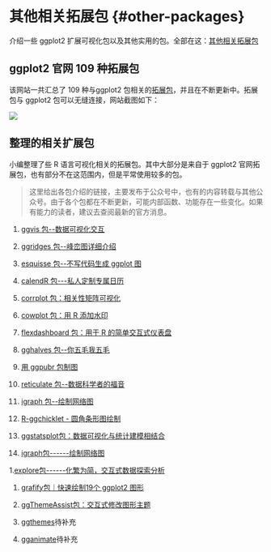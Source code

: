 # 其他相关拓展包 {#other-packages}



介绍一些 ggplot2 扩展可视化包以及其他实用的包。全部在这：[其他相关拓展包](https://mp.weixin.qq.com/mp/homepage?__biz=MzI1NjUwMjQxMQ==&hid=8&sn=b6495a051d1dc5c81280c41d5236b100&scene=1&devicetype=android-29&version=2700143f&lang=zh_CN&nettype=cmnet&ascene=7&session_us=gh_b289177c65aa&wx_header=1)

## ggplot2 官网 109 种拓展包

该网站一共汇总了 109 种与ggplot2 包相关的[拓展包](https://exts.ggplot2.tidyverse.org/gallery/)，并且在不断更新中。拓展包与 ggplot2 包可以无缝连接，网站截图如下：

![](images/paste-3B74BCEF.png)

## 整理的相关扩展包

小编整理了些 R 语言可视化相关的拓展包。其中大部分是来自于 ggplot2 官网拓展包，也有部分不在这范围内，但是平常使用较多的包。

> 这里给出各包介绍的链接，主要发布于公众号中，也有的内容转载与其他公众号。由于各个包都在不断更新，可能内部函数、功能存在一些变化。如果有能力的读者，建议去查阅最新的官方消息。

1.  [ggvis 包--数据可视化交互](http://mp.weixin.qq.com/s?__biz=MzI1NjUwMjQxMQ==&mid=2247488405&idx=1&sn=271fc88b523e738a6a1d92504dbce330&chksm=ea24ec71dd5365671bb66cbb50afdb0b00762b7581b9d3e5060a4b59021485364093f1c8b963&scene=21#wechat_redirect)

2.  [ggridges 包--峰峦图详细介绍](http://mp.weixin.qq.com/s?__biz=MzI1NjUwMjQxMQ==&mid=2247488248&idx=1&sn=6b71d7adba5ea796fdfe8f49fe232d94&chksm=ea24ed1cdd53640a1e30271584458097fce82a732f9d63ce2084dc63fbae6fb028fd7f813bb7&scene=21#wechat_redirect)

3.  [esquisse 包--不写代码生成 ggplot 图](http://mp.weixin.qq.com/s?__biz=MzI1NjUwMjQxMQ==&mid=2247488200&idx=1&sn=3a058480b104165118975b2d908dff72&chksm=ea24ed2cdd53643a9deb58069cd8d0e9933fc165994a2bb7a6f7d4651c7796b839fc781ec86d&scene=21#wechat_redirect)

4.  [calendR 包---私人定制专属日历](http://mp.weixin.qq.com/s?__biz=MzI1NjUwMjQxMQ==&mid=2247487814&idx=1&sn=aa58149b66ce8b6d1c6210ded418c71a&chksm=ea24eea2dd5367b4a24a670b9e78d377f1506399be8dd0d0a35230407e3dc131f6b07ab3d9ca&scene=21#wechat_redirect)

5.  [corrplot 包：相关性矩阵可视化](http://mp.weixin.qq.com/s?__biz=MzI1NjUwMjQxMQ==&mid=2247487625&idx=1&sn=3102c4afb0cf97904d810579af386eb6&chksm=ea24ef6ddd53667b887d11e7013589f796c8ff4f9e1e9b6e8df817ea7b223baadbc19dfbaaa5&scene=21#wechat_redirect)

6.  [cowplot 包：用 R 添加水印](http://mp.weixin.qq.com/s?__biz=MzI1NjUwMjQxMQ==&mid=2247486838&idx=2&sn=21ee1c8b683e7d27373f3e1f40901428&chksm=ea24f292dd537b843db330a88161ce6f89227418f64515164615c3f63721df6464b6d91a2b1a&scene=21#wechat_redirect)

7.  [flexdashboard 包：用于 R 的简单交互式仪表盘](http://mp.weixin.qq.com/s?__biz=MzI1NjUwMjQxMQ==&mid=2247486237&idx=1&sn=571544510c7e3e48a280dd4d677656e5&chksm=ea24f4f9dd537defa493c419973f75943159316765ac61093a195b83fde314dd7fffe61349cd&scene=21#wechat_redirect)

8.  [gghalves 包--你五毛我五毛](http://mp.weixin.qq.com/s?__biz=MzI1NjUwMjQxMQ==&mid=2247486214&idx=1&sn=7ff5d7375c615d20cffea6329cccff37&chksm=ea24f4e2dd537df4a5ebe66a441b2fb0ee0599a05a700e1d199f729c497a68857e8031cd2e61&scene=21#wechat_redirect)

9.  [用 ggpubr 包制图](http://mp.weixin.qq.com/s?__biz=MzI1NjUwMjQxMQ==&mid=2247485615&idx=1&sn=47ac21f131bf2ac6c90c50fb9fb7966b&chksm=ea24f74bdd537e5d74f60919388f683dfe779fe8a2d11999e55e290d4bdb25c64e36cc74ccc1&scene=21#wechat_redirect)

10. [reticulate 包--数据科学者的福音](http://mp.weixin.qq.com/s?__biz=MzI1NjUwMjQxMQ==&mid=2247484515&idx=1&sn=26b03b6ad26f2315cdc04049f740f1c0&chksm=ea24fb87dd537291d5184c28a9c9f2cdda591e4c17a7e7daaff34a9a1c3949ee0e86f9b355b7&scene=21#wechat_redirect)

11. [igraph 包--绘制网络图](http://mp.weixin.qq.com/s?__biz=MzI1NjUwMjQxMQ==&mid=2247483780&idx=1&sn=46ce562ed91ec2d08d7669477160c249&chksm=ea24fe60dd53777615de14ec0ad087c1bbc56d46d73eb51e13fdeeaa60633063b4bd415a7d01&scene=21#wechat_redirect)

12. [R-ggchicklet - 圆角条形图绘制](https://mp.weixin.qq.com/s/JqzHEvFfGlDSCdTWhw5uxQ)

13. [ggstatsplot包：数据可视化与统计建模相结合](https://mp.weixin.qq.com/s/3IhAxIW6nRYjyWhyepT0kQ)

14. [igraph包------绘制网络图](https://mp.weixin.qq.com/s/cq7xnbUG01k_v6WzU9Us6A)

1.[explore包------化繁为简，交互式数据探索分析](https://mp.weixin.qq.com/s/qJ7iqCt3VgCTI9erd5XzsQ)

1.  [grafify包｜快速绘制19个 ggplot2 图形](https://mp.weixin.qq.com/s/KZ1Zy4EYC3Ex5M38zypc3g)

2.  [ggThemeAssist包：交互式修改图形主题](https://mp.weixin.qq.com/s/NvqznH9kA4E9c9qus0K-8g)

3.  [ggthemes](https://github.com/jrnold/ggthemes)待补充

4.  [gganimate](https://gganimate.com/)待补充
